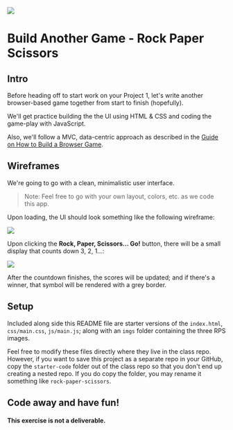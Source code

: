 <img src="https://i.imgur.com/cIz3Qx8.png">

# Build Another Game - Rock Paper Scissors

## Intro

Before heading off to start work on your Project 1, let's write another browser-based game together from start to finish (hopefully).

We'll get practice building the the UI using HTML & CSS and coding the game-play with JavaScript.

Also, we'll follow a MVC, data-centric approach as described in the [Guide on How to Build a Browser Game](https://gist.github.com/jim-clark/6f1919291f6007b2c0b2c93d925d6bac).

## Wireframes

We're going to go with a clean, minimalistic user interface.

> Note: Feel free to go with your own layout, colors, etc. as we code this app.

Upon loading, the UI should look something like the following wireframe:

<img src="https://i.imgur.com/Agh4bdE.png">

Upon clicking the **Rock, Paper, Scissors... Go!** button, there will be a small display that counts down 3, 2, 1...:

<img src="https://i.imgur.com/xYE9rv1.png">

After the countdown finishes, the scores will be updated; and if there's a winner, that symbol will be rendered with a grey border.

## Setup

Included along side this README file are starter versions of the `index.html`, `css/main.css`, `js/main.js`; along with an `imgs` folder containing the three RPS images.

Feel free to modify these files directly where they live in the class repo.  However, if you want to save this project as a separate repo in your GitHub, copy the `starter-code` folder out of the class repo  so that you don't end up creating a nested repo.  If you do copy the folder, you may rename it something like `rock-paper-scissors`.

## Code away and have fun!

#### This exercise is not a deliverable.
